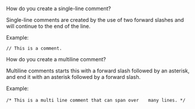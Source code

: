 How do you create a single-line comment? 

Single-line comments are created by the use of two forward slashes  and will continue to the end of the line. 

Example:

```// This is a comment.```

How do you create a multiline comment?

Multiline comments starts this with a forward slash followed by an asterisk, and end it with an asterisk followed by a forward slash. 

Example:

```/* This is a multi line comment that can span over```
```   many lines. */```
